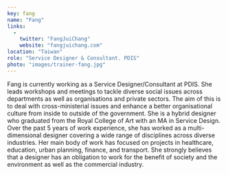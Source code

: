 ```yaml
---
key: fang
name: "Fang"
links:
  -
    twitter: "FangJuiChang"
    website: "fangjuichang.com"
location: "Taiwan"
role: "Service Designer & Consultant. PDIS"
photo: "images/trainer-fang.jpg"
---
```


Fang is currently working as a Service Designer/Consultant at PDIS. She leads workshops and meetings to tackle diverse social issues across departments as well as organisations and private sectors. The aim of this is to deal with cross-ministerial issues and enhance a better organisational culture from inside to outside of the government. She is a hybrid designer who graduated from the Royal College of Art with an MA in Service Design. Over the past 5 years of work experience, she has worked as a multi-dimensional designer covering a wide range of disciplines across diverse industries. Her main body of work has focused on projects in healthcare, education, urban planning, finance, and transport. She strongly believes that a designer has an obligation to work for the benefit of society and the environment as well as the commercial industry. 
